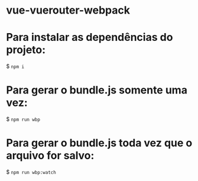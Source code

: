 # vue-vuerouter-webpack

# Para instalar as dependências do projeto:
$ `npm i`

# Para gerar o bundle.js somente uma vez:

$ `npm run wbp`

# Para gerar o bundle.js toda vez que o arquivo for salvo:

$ `npm run wbp:watch`
